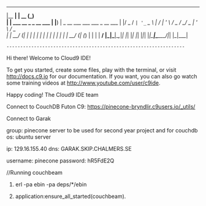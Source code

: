 
  _______                     _____ _                                 
 |__   __|                   |  __ (_)                                
    | | ___  __ _ _ __ ___   | |__) | _ __   ___  ___ ___  _ __   ___ 
    | |/ _ \/ _` | '_ ` _ \  |  ___/ | '_ \ / _ \/ __/ _ \| '_ \ / _ \
    | |  __/ (_| | | | | | | | |   | | | | |  __/ (_| (_) | | | |  __/
    |_|\___|\__,_|_| |_| |_| |_|   |_|_| |_|\___|\___\___/|_| |_|\___|
                                                                      
                                                                      
    ----------------------------------------------------------------- 


Hi there! Welcome to Cloud9 IDE!

To get you started, create some files, play with the terminal,
or visit http://docs.c9.io for our documentation.
If you want, you can also go watch some training videos at
http://www.youtube.com/user/c9ide.

Happy coding!
The Cloud9 IDE team


Connect to CouchDB Futon C9:
https://pinecone-bryndlir.c9users.io/_utils/



Connect to Garak

group: pinecone
server to be used for second year project and for couchdb
os: ubuntu server

ip:  129.16.155.40 
dns: GARAK.SKIP.CHALMERS.SE

username: pinecone
password: hR5FdE2Q


//Running couchbeam

1) erl -pa ebin -pa deps/*/ebin

2) application:ensure_all_started(couchbeam).
